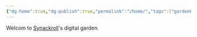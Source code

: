```yaml
---
{"dg-home":true,"dg-publish":true,"permalink":"/home/","tags":["gardenEntry"],"dgPassFrontmatter":true}
---
```


Welcom to [Synackroll](https://synackrollbytes.com)'s digital garden.